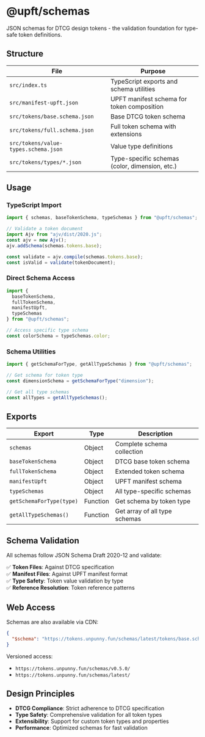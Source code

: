 # @upft/schemas

JSON schemas for DTCG design tokens - the validation foundation for type-safe token definitions.

## Structure

| File | Purpose |
|------|---------|
| `src/index.ts` | TypeScript exports and schema utilities |
| `src/manifest-upft.json` | UPFT manifest schema for token composition |
| `src/tokens/base.schema.json` | Base DTCG token schema |
| `src/tokens/full.schema.json` | Full token schema with extensions |
| `src/tokens/value-types.schema.json` | Value type definitions |
| `src/tokens/types/*.json` | Type-specific schemas (color, dimension, etc.) |

## Usage

### TypeScript Import

```typescript
import { schemas, baseTokenSchema, typeSchemas } from "@upft/schemas";

// Validate a token document
import Ajv from "ajv/dist/2020.js";
const ajv = new Ajv();
ajv.addSchema(schemas.tokens.base);

const validate = ajv.compile(schemas.tokens.base);
const isValid = validate(tokenDocument);
```

### Direct Schema Access

```typescript
import { 
  baseTokenSchema,
  fullTokenSchema, 
  manifestUpft,
  typeSchemas 
} from "@upft/schemas";

// Access specific type schema
const colorSchema = typeSchemas.color;
```

### Schema Utilities

```typescript
import { getSchemaForType, getAllTypeSchemas } from "@upft/schemas";

// Get schema for token type
const dimensionSchema = getSchemaForType("dimension");

// Get all type schemas
const allTypes = getAllTypeSchemas();
```

## Exports

| Export | Type | Description |
|--------|------|-------------|
| `schemas` | Object | Complete schema collection |
| `baseTokenSchema` | Object | DTCG base token schema |
| `fullTokenSchema` | Object | Extended token schema |
| `manifestUpft` | Object | UPFT manifest schema |
| `typeSchemas` | Object | All type-specific schemas |
| `getSchemaForType(type)` | Function | Get schema by token type |
| `getAllTypeSchemas()` | Function | Get array of all type schemas |

## Schema Validation

All schemas follow JSON Schema Draft 2020-12 and validate:

✅ **Token Files**: Against DTCG specification  
✅ **Manifest Files**: Against UPFT manifest format  
✅ **Type Safety**: Token value validation by type  
✅ **Reference Resolution**: Token reference patterns  

## Web Access

Schemas are also available via CDN:

```json
{
  "$schema": "https://tokens.unpunny.fun/schemas/latest/tokens/base.schema.json"
}
```

Versioned access:
- `https://tokens.unpunny.fun/schemas/v0.5.0/`
- `https://tokens.unpunny.fun/schemas/latest/`

## Design Principles

- **DTCG Compliance**: Strict adherence to DTCG specification
- **Type Safety**: Comprehensive validation for all token types
- **Extensibility**: Support for custom token types and properties
- **Performance**: Optimized schemas for fast validation